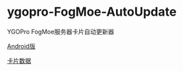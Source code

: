 # ygopro-FogMoe-AutoUpdate
YGOPro FogMoe服务器卡片自动更新器

[Android版](https://github.com/scarletkc/YGOMobile-FogMoe-customcardserver)

[卡片数据](https://github.com/scarletkc/ygopro-FogMoe-card-database)
